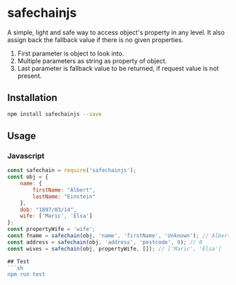 # safechainjs
A simple, light and safe way to access object's property in any level. It also assign back the fallback value if there is no given properties.

1. First parameter is object to look into.
2. Multiple parameters as string as property of object.
3. Last parameter is fallback value to be returned, if request value is not present.

## Installation 
```sh
npm install safechainjs --save
```
## Usage
### Javascript
```javascript
const safechain = require('safechainjs');
const obj = {
    name: {
        firstName: "Albert",
        lastName: "Einstein"
    },
    dob: "1897/03/14",
    wife: ['Maric', 'Elsa']
};
const propertyWife = 'wife';
const fname = safechain(obj, 'name', 'firstName', 'Unknown'); // Albert
const address = safechain(obj, 'address', 'postcode', 0); // 0
const wives = safechain(obj, propertyWife, []); // ['Maric', 'Elsa']

## Test 
```sh
npm run test
```